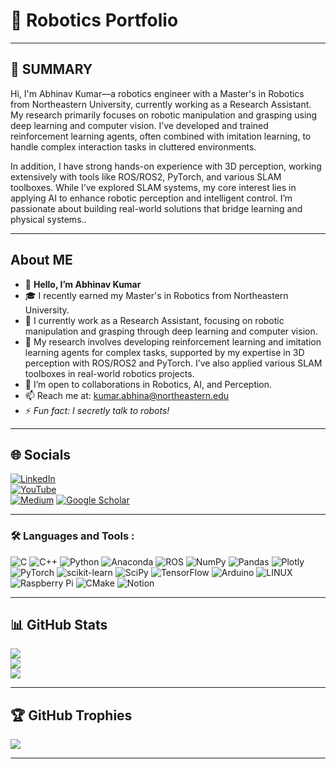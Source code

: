# 🤖 Robotics Portfolio

---

## 🚀 SUMMARY

Hi, I'm Abhinav Kumar—a robotics engineer with a Master's in Robotics from Northeastern University, currently working as a Research Assistant. My research primarily focuses on robotic manipulation and grasping using deep learning and computer vision. I’ve developed and trained reinforcement learning agents, often combined with imitation learning, to handle complex interaction tasks in cluttered environments.

In addition, I have strong hands-on experience with 3D perception, working extensively with tools like ROS/ROS2, PyTorch, and various SLAM toolboxes. While I’ve explored SLAM systems, my core interest lies in applying AI to enhance robotic perception and intelligent control. I’m passionate about building real-world solutions that bridge learning and physical systems..

---

## About ME

- 👋 **Hello, I’m Abhinav Kumar**
- 🎓 I recently earned my Master's in Robotics from Northeastern University.
- 🔬 I currently work as a Research Assistant, focusing on robotic manipulation and grasping through deep learning and computer vision.
- 🔭 My research involves developing reinforcement learning and imitation learning agents for complex tasks, supported by my expertise in 3D perception with ROS/ROS2 and PyTorch. I’ve also applied various SLAM toolboxes in real-world robotics projects.
- 🤝 I’m open to collaborations in Robotics, AI, and Perception.
- 📫 Reach me at: [kumar.abhina@northeastern.edu](mailto:kumar.abhina@northeastern.edu)
- ⚡ *Fun fact: I secretly talk to robots!*
---

## 🌐 Socials

[![LinkedIn](https://img.shields.io/badge/LinkedIn-%230077B5.svg?logo=linkedin&logoColor=white)](https://www.linkedin.com/in/abhinav-kumar2000/)  
[![YouTube](https://img.shields.io/badge/YouTube-%23FF0000.svg?logo=YouTube&logoColor=white)](https://www.youtube.com/@RobuRishabh)  
[![Medium](https://img.shields.io/badge/Medium-%23000000.svg?logo=Medium&logoColor=white)]([https://medium.com/@RobuRishabh](https://medium.com/@abhinav6698))  
[![Google Scholar](https://img.shields.io/badge/Google%20Scholar-Profile-blue?style=for-the-badge)](https://scholar.google.com/citations?hl=en&user=hp-KCkIAAAAJ)

---

### :hammer_and_wrench: Languages and Tools :

![C](https://img.shields.io/badge/c-%2300599C.svg?style=for-the-badge&logo=c&logoColor=white) ![C++](https://img.shields.io/badge/c++-%2300599C.svg?style=for-the-badge&logo=c%2B%2B&logoColor=white) ![Python](https://img.shields.io/badge/python-3670A0?style=for-the-badge&logo=python&logoColor=ffdd54) ![Anaconda](https://img.shields.io/badge/Anaconda-%2344A833.svg?style=for-the-badge&logo=anaconda&logoColor=white) ![ROS](https://img.shields.io/badge/ros-%230A0FF9.svg?style=for-the-badge&logo=ros&logoColor=white) ![NumPy](https://img.shields.io/badge/numpy-%23013243.svg?style=for-the-badge&logo=numpy&logoColor=white) ![Pandas](https://img.shields.io/badge/pandas-%23150458.svg?style=for-the-badge&logo=pandas&logoColor=white) ![Plotly](https://img.shields.io/badge/Plotly-%233F4F75.svg?style=for-the-badge&logo=plotly&logoColor=white) ![PyTorch](https://img.shields.io/badge/PyTorch-%23EE4C2C.svg?style=for-the-badge&logo=PyTorch&logoColor=white) ![scikit-learn](https://img.shields.io/badge/scikit--learn-%23F7931E.svg?style=for-the-badge&logo=scikit-learn&logoColor=white) ![SciPy](https://img.shields.io/badge/SciPy-%230C55A5.svg?style=for-the-badge&logo=scipy&logoColor=%white) ![TensorFlow](https://img.shields.io/badge/TensorFlow-%23FF6F00.svg?style=for-the-badge&logo=TensorFlow&logoColor=white) ![Arduino](https://img.shields.io/badge/-Arduino-00979D?style=for-the-badge&logo=Arduino&logoColor=white) ![LINUX](https://img.shields.io/badge/Linux-FCC624?style=for-the-badge&logo=linux&logoColor=black) ![Raspberry Pi](https://img.shields.io/badge/-RaspberryPi-C51A4A?style=for-the-badge&logo=Raspberry-Pi) ![CMake](https://img.shields.io/badge/CMake-%23008FBA.svg?style=for-the-badge&logo=cmake&logoColor=white) ![Notion](https://img.shields.io/badge/Notion-%23000000.svg?style=for-the-badge&logo=notion&logoColor=white)

---

## 📊 GitHub Stats

![](https://github-readme-stats.vercel.app/api?username=kumar-abhina&theme=dark&hide_border=false&include_all_commits=false&count_private=false)  
![](https://github-readme-streak-stats.herokuapp.com/?user=kumar-abhina&theme=dark&hide_border=false)  
![](https://github-readme-stats.vercel.app/api/top-langs/?username=kumar-abhina&theme=dark&hide_border=false&include_all_commits=false&count_private=false&layout=compact)


---

## 🏆 GitHub Trophies

![](https://github-profile-trophy.vercel.app/?username=roburishabh&theme=radical&no-frame=false&no-bg=true&margin-w=4)

---
